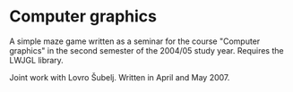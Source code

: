 Computer graphics
=================

A simple maze game written as a seminar for the course "Computer graphics" in the second semester of the 2004/05 study year. Requires the LWJGL library.

Joint work with Lovro Šubelj. Written in April and May 2007.
